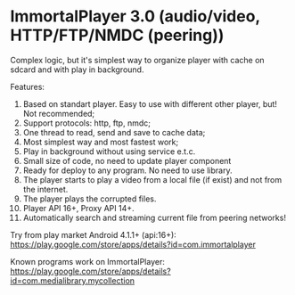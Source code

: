 ImmortalPlayer 3.0 (audio/video, HTTP/FTP/NMDC (peering))
==============

Complex logic, but it's simplest way to organize player with cache on sdcard and with play in background.

Features:

1. Based on standart player. Easy to use with different other player, but! Not recommended;
2. Support protocols: http, ftp, nmdc;
3. One thread to read, send and save to cache data;
4. Most simplest way and most fastest work;
5. Play in background without using service e.t.c.
6. Small size of code, no need to update player component
7. Ready for deploy to any program. No need to use library.
8. The player starts to play a video from a local file (if exist) and not from the internet.
9. The player plays the corrupted files.
10. Player API 16+, Proxy API 14+.
11. Automatically search and streaming current file from peering networks!

Try from play market Android 4.1.1+ (api:16+): https://play.google.com/store/apps/details?id=com.immortalplayer

Known programs work on ImmortalPlayer:
https://play.google.com/store/apps/details?id=com.medialibrary.mycollection
